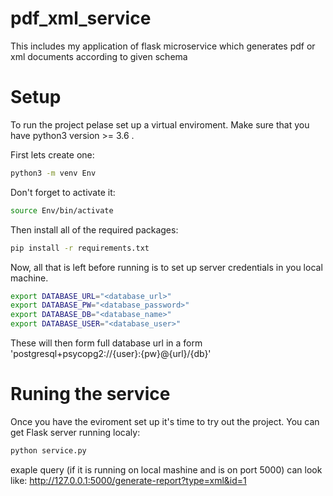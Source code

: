 # pdf_xml_service
This includes my application of flask microservice which generates pdf or xml documents according to given schema

# Setup
To run the project pelase set up a virtual enviroment. Make sure that you have python3 version >= 3.6 .

First lets create one:
```bash
python3 -m venv Env
```
Don't forget to activate it:
```bash
source Env/bin/activate
```
Then install all of the required packages:
```bash
pip install -r requirements.txt
```

Now, all that is left before running is to set up server credentials in you local machine.
```bash
export DATABASE_URL="<database_url>"
export DATABASE_PW="<database_password>"
export DATABASE_DB="<database_name>"
export DATABASE_USER="<database_user>"
```
These will then form full database url in a form 'postgresql+psycopg2://{user}:{pw}@{url}/{db}'

# Runing the service

Once you have the eviroment set up it's time to try out the project.
You can get Flask server running localy:
```bash
python service.py
```
exaple query (if it is running on local mashine and is on port 5000) can look like:
http://127.0.0.1:5000/generate-report?type=xml&id=1
